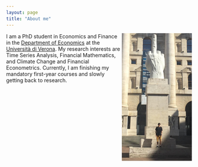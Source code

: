 ```yaml
---
layout: page
title: "About me"
---
```


<img src="/pic_milano.jpg" align="right" width="190px" />

I am a PhD student in Economics and Finance in the <a href="https://www.dse.univr.it/?lang=en">Department of Economics</a> at the <a href="https://www.univr.it/en/home">Università di Verona</a>. My research interests are Time Series Analysis, Financial Mathematics, and Climate Change and Financial Econometrics. Currently, I am finishing my mandatory first-year courses and slowly getting back to research.

<br clear="left"/>
